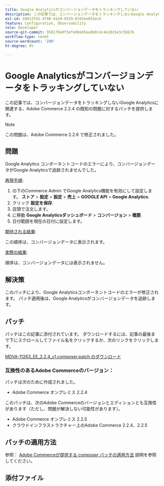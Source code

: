 ```yaml
---
title: Google Analyticsがコンバージョンデータをトラッキングしていない
description: この記事では、コンバージョンデータをトラッキングしないGoogle Analyticsに関連する、Adobe Commerce 2.2.4 の既知の問題に対するパッチを提供します。
exl-id: b9012fd1-4f90-41e9-9559-0343ee052ec6
feature: Configuration, Observability
role: Developer
source-git-commit: 958179e0f3efe08e65ea8b0c4c4e1015e3c5bb76
workflow-type: tm+mt
source-wordcount: '280'
ht-degree: 0%

---
```


# Google Analyticsがコンバージョンデータをトラッキングしていない

この記事では、コンバージョンデータをトラッキングしないGoogle Analyticsに関連する、Adobe Commerce 2.2.4 の既知の問題に対するパッチを提供します。

>[!NOTE]
>
>この問題は、Adobe Commerce 2.2.6 で修正されました。

## 問題

Google Analytics コンポーネントコードのエラーにより、コンバージョンデータがGoogle Analyticsで追跡されませんでした。

<u>再現手順</u>:

1. の下のCommerce Admin でGoogle Analytics機能を有効にして設定します。 **ストア** > **設定** > **設定** > **売上** > **GOOGLE API** > **Google Analytics**.
1. クリック **設定を保存**.
1. 店頭で注文します。
1. に移動 **Google Analyticsダッシュボード** > **コンバージョン** > **概要**.
1. 日付範囲を現在の日付に設定します。

<u>期待される結果</u>:

この順序は、コンバージョンデータに表示されます。

<u>実際の結果</u>:

順序は、コンバージョンデータには表示されません。

## 解決策

このパッチにより、Google Analyticsコンポーネントコードのエラーが修正されます。 パッチ適用後は、Google Analyticsがコンバージョンデータを追跡します。

## パッチ

パッチはこの記事に添付されています。 ダウンロードするには、記事の最後まで下にスクロールしてファイル名をクリックするか、次のリンクをクリックします。

[MDVA-11263\_EE\_2.2.4\_v1.composer.patch のダウンロード](assets/MDVA-11263_EE_2.2.4_v1.composer.patch.zip)

### 互換性のあるAdobe Commerceのバージョン：

パッチは次のために作成されました。

* Adobe Commerce オンプレミス 2.2.4

このパッチは、次のAdobe Commerceのバージョンとエディションとも互換性があります（ただし、問題が解決しない可能性があります）。

* Adobe Commerce オンプレミス 2.2.5
* クラウドインフラストラクチャー上のAdobe Commerce 2.2.4、2.2.5

## パッチの適用方法

参照： [Adobe Commerceが提供する composer パッチの適用方法](/help/how-to/general/how-to-apply-a-composer-patch-provided-by-magento.md) 説明を参照してください。

## 添付ファイル
